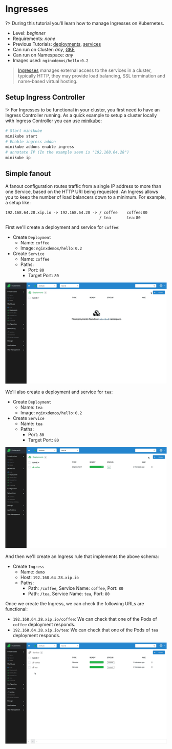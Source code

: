 # Ingresses

?> During this tutorial you'll learn how to manage Ingresses on Kubernetes.

* Level: *beginner*
* Requirements: *none*
* Previous Tutorials: [deployments](/tutorials/workloads/deployments/), [services](/tutorials/workloads/services/)
* Can run on Cluster: *any*, [GKE](/setup-cluster/google-kubernetes-engine-gke)
* Can run on Namespace: *any*
* Images used: `nginxdemos/hello:0.2`

> [Ingresses](https://kubernetes.io/docs/concepts/services-networking/ingress/) manages external access to the services in a cluster, typically HTTP, they may provide load balancing, SSL termination and name-based virtual hosting.

## Setup Ingress Controller

!> For Ingresses to be functional in your cluster, you first need to have an Ingress Controller running. As a quick example to setup a cluster locally with Ingress Controller you can use [minikube](/setup-cluster/minikube):

```bash
# Start minikube
minikube start
# Enable ingress addon
minikube addons enable ingress
# annotate IP (In the example seen is "192.168.64.28")
minikube ip
```

## Simple fanout

A fanout configuration routes traffic from a single IP address to more than one Service, based on the HTTP URI being requested. An Ingress allows you to keep the number of load balancers down to a minimum. For example, a setup like:


```
192.168.64.28.xip.io -> 192.168.64.28 -> / coffee    coffee:80
                                         / tea       tea:80
```

First we'll create a deployment and service for `coffee`:

* Create `Deployment`
  * Name: `coffee`
  * Image: `nginxdemos/hello:0.2`
* Create `Service`
  * Name: `coffee`
  * Paths:
    * Port: `80`
    * Target Port: `80`

![Deployment Coffee](images/deployment-coffee.gif)

We'll also create a deployment and service for `tea`:

* Create `Deployment`
  * Name: `tea`
  * Image: `nginxdemos/hello:0.2`
* Create `Service`
  * Name: `tea`
  * Paths:
    * Port: `80`
    * Target Port: `80`

![Deployment Tea](images/deployment-tea.gif)

And then we'll create an Ingress rule that implements the above schema:

* Create `Ingress`
  * Name: `demo`
  * Host: `192.168.64.28.xip.io`
  * Paths: 
    * Path: `/coffee`, Service Name: `coffee`, Port: `80`
    * Path: `/tea`, Service Name: `tea`, Port: `80`

Once we create the Ingress, we can check the following URLs are functional:

* `192.168.64.28.xip.io/coffee`: We can check that one of the Pods of `coffee` deployment responds.
* `192.168.64.28.xip.io/tea`: We can check that one of the Pods of `tea` deployment responds.

![Ingress](images/ingress.gif)